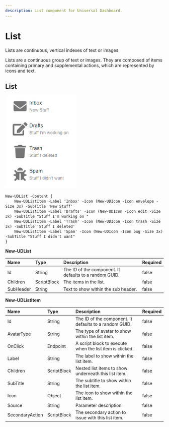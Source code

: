 ```yaml
---
description: List component for Universal Dashboard.
---
```


# List

Lists are continuous, vertical indexes of text or images.

Lists are a continuous group of text or images. They are composed of items containing primary and supplemental actions, which are represented by icons and text.

## List 

![](../../../.gitbook/assets/image%20%2851%29.png)

```text
New-UDList -Content {
    New-UDListItem -Label 'Inbox' -Icon (New-UDIcon -Icon envelope -Size 3x) -SubTitle 'New Stuff'
    New-UDListItem -Label 'Drafts' -Icon (New-UDIcon -Icon edit -Size 3x) -SubTitle "Stuff I'm working on "
    New-UDListItem -Label 'Trash' -Icon (New-UDIcon -Icon trash -Size 3x) -SubTitle 'Stuff I deleted'
    New-UDListItem -Label 'Spam' -Icon (New-UDIcon -Icon bug -Size 3x) -SubTitle "Stuff I didn't want"
}
```



**New-UDList**

| Name | Type | Description | Required |
| :--- | :--- | :--- | :--- |
| Id | String | The ID of the component. It defaults to a random GUID. | false |
| Children | ScriptBlock | The items in the list. | false |
| SubHeader | String | Text to show within the sub header. | false |



**New-UDListItem**

| Name | Type | Description | Required |
| :--- | :--- | :--- | :--- |
| Id | String | The ID of the component. It defaults to a random GUID. | false |
| AvatarType | String | The type of avatar to show within the list item. | false |
| OnClick | Endpoint | A script block to execute when the list item is clicked. | false |
| Label | String | The label to show within the list item. | false |
| Children | ScriptBlock | Nested list items to show underneath this list item. | false |
| SubTitle | String | The subtitle to show within the list item. | false |
| Icon | Object | The icon to show within the list item. | false |
| Source | String | Parameter description | false |
| SecondaryAction | ScriptBlock | The secondary action to issue with this list item. | false |

